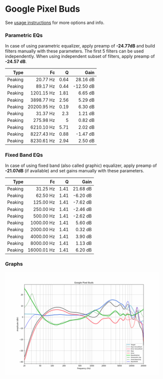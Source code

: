 # Google Pixel Buds
See [usage instructions](https://github.com/jaakkopasanen/AutoEq#usage) for more options and info.

### Parametric EQs
In case of using parametric equalizer, apply preamp of **-24.77dB** and build filters manually
with these parameters. The first 5 filters can be used independently.
When using independent subset of filters, apply preamp of **-24.57 dB**.

| Type    | Fc          |    Q | Gain      |
|--------:|------------:|-----:|----------:|
| Peaking | 20.77 Hz    | 0.64 | 28.16 dB  |
| Peaking | 89.17 Hz    | 0.44 | -12.50 dB |
| Peaking | 1201.15 Hz  | 1.81 | 6.65 dB   |
| Peaking | 3898.77 Hz  | 2.56 | 5.29 dB   |
| Peaking | 20200.95 Hz | 0.19 | 6.30 dB   |
| Peaking | 31.37 Hz    | 2.3  | 1.21 dB   |
| Peaking | 275.98 Hz   | 5    | 0.82 dB   |
| Peaking | 6210.10 Hz  | 5.71 | 2.02 dB   |
| Peaking | 8227.43 Hz  | 0.88 | -1.47 dB  |
| Peaking | 8230.61 Hz  | 2.94 | 2.50 dB   |

### Fixed Band EQs
In case of using fixed band (also called graphic) equalizer, apply preamp of **-21.07dB**
(if available) and set gains manually with these parameters.

| Type    | Fc          |    Q | Gain     |
|--------:|------------:|-----:|---------:|
| Peaking | 31.25 Hz    | 1.41 | 21.68 dB |
| Peaking | 62.50 Hz    | 1.41 | -6.20 dB |
| Peaking | 125.00 Hz   | 1.41 | -7.62 dB |
| Peaking | 250.00 Hz   | 1.41 | -2.46 dB |
| Peaking | 500.00 Hz   | 1.41 | -2.62 dB |
| Peaking | 1000.00 Hz  | 1.41 | 5.60 dB  |
| Peaking | 2000.00 Hz  | 1.41 | 0.32 dB  |
| Peaking | 4000.00 Hz  | 1.41 | 3.90 dB  |
| Peaking | 8000.00 Hz  | 1.41 | 1.13 dB  |
| Peaking | 16000.01 Hz | 1.41 | 6.20 dB  |

### Graphs
![](./Google%20Pixel%20Buds.png)